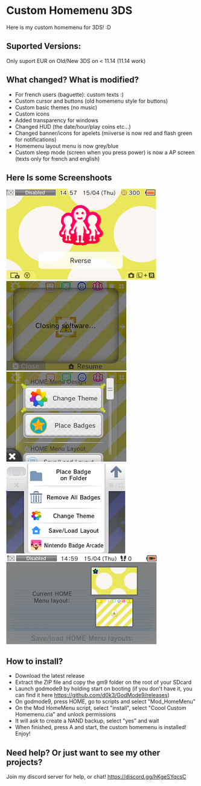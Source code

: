 # Custom Homemenu 3DS
Here is my custom homemenu for 3DS! :D
## Suported Versions:
Only suport EUR on Old/New 3DS on < 11.14 (11.14 work)
## What changed? What is modified?
* For french users (baguette): custom texts :)
* Custom cursor and buttons (old homemenu style for buttons)
* Custom basic themes (no music)
* Custom icons
* Added transparency for windows
* Changed HUD (the date/hour/play coins etc...)
* Changed banner/icons for apelets (miiverse is now red and flash green for notifications)
* Homemenu layout menu is now grey/blue
* Custom sleep mode (screen when you press power) is now a AP screen (texts only for french and english)
## Here Is some Screenshoots
![unknown](/unknown.png?raw=true "Red miiverse and custom HUD")
![unknown1](/unknown1.png?raw=true "transparency")
![unknown2](/unknown2.png?raw=true "transparency menu")
![unknown3](/unknown3.png?raw=true "custom icons")
![unknown4](/unknown4.png?raw=true "custom homemenu layout")
## How to install?
* Download the latest release
* Extract the ZIP file and copy the gm9 folder on the root of your SDcard
* Launch godmode9 by holding start on booting (if you don't have it, you can find it here https://github.com/d0k3/GodMode9/releases)
* On godmode9, press HOME, go to scripts and select "Mod_HomeMenu"
* On the Mod HomeMenu script, select "install", select "Coool Custom Homemenu.cia" and unlock permissions
* It will ask to create a NAND backup, select "yes" and wait
* When finished, press A and start, the custom homemenu is installed!
Enjoy!
## Need help? Or just want to see my other projects?
Join my discord server for help, or chat! https://discord.gg/hKgeSYqcsC
